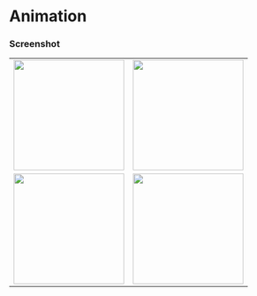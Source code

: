 # Animation

### Screenshot
<table>
  <tr>
     <td><img src="https://github.com/AhmedGamalRamadan/Animation/assets/144063315/717c18a1-1d2f-421a-ae6e-249e1931be1d" width="200"></td>
    <td><img src="https://github.com/AhmedGamalRamadan/Animation/assets/144063315/80b61824-8528-417c-8652-efe145a8ed71" width="200"></td>
  </tr>
  <tr>
     <td><img src="https://github.com/AhmedGamalRamadan/Animation/assets/144063315/99b78bfb-a7c8-43ce-9517-0a53121ad61b" width="200"></td>
    <td><img src="https://github.com/AhmedGamalRamadan/Animation/assets/144063315/72b2c8c3-8960-4c91-a94c-137394f1cb5a" width="200"></td>
  </tr>

</table>
